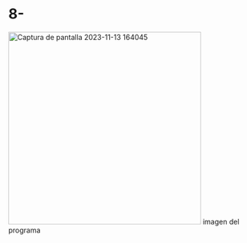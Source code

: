 # 8-
<img width="384" alt="Captura de pantalla 2023-11-13 164045" src="https://github.com/dani5623/8-/assets/150739389/24adb3c0-fe75-4372-8d7c-1db1c378a508">
imagen del programa 
